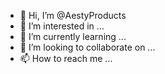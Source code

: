 - 👋 Hi, I’m @AestyProducts
- 👀 I’m interested in ...
- 🌱 I’m currently learning ...
- 💞️ I’m looking to collaborate on ...
- 📫 How to reach me ...

<!---
AestyProducts/AestyProducts is a ✨ special ✨ repository because its `README.md` (this file) appears on your GitHub profile.
You can click the Preview link to take a look at your changes.
--->
